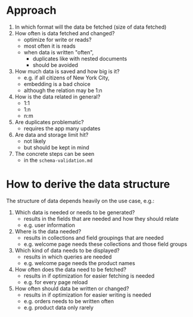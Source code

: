# Approach

1. In which format will the data be fetched (size of data fetched)
2. How often is data fetched and changed?
   - optimize for write or reads?
   - most often it is reads
   - when data is written "often",
     - duplicates like with nested documents
     - should be avoided
3. How much data is saved and how big is it?
   - e.g. if all citizens of New York City,
   - embedding is a bad choice
   - although the relation may be 1:n
4. How is the data related in general?
   - 1:1
   - 1:n
   - n:m
5. Are duplicates problematic?
   - requires the app many updates
6. Are data and storage limit hit?
   - not likely
   - but should be kept in mind
7. The concrete steps can be seen
   - in the `schema-validation.md`

# How to derive the data structure

The structure of data depends heavily on the use case, e.g.:

1. Which data is needed or needs to be generated?
   - results in the fields that are needed and how they should relate
   - e.g. user information
2. Where is the data needed?
   - results in collections and field groupings that are needed
   - e.g. welcome page needs these collections and those field groups
3. Which kind of data needs to be displayed?
   - results in which queries are needed
   - e.g. welcome page needs the product names
4. How often does the data need to be fetched?
   - results in if optimization for easier fetching is needed
   - e.g. for every page reload
5. How often should data be written or changed?
   - results in if optimization for easier writing is needed
   - e.g. orders needs to be written often
   - e.g. product data only rarely

